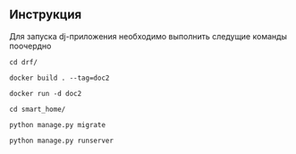 Инструкция
-

Для запуска dj-приложения необходимо выполнить следущие команды поочердно

```base
cd drf/
```

```base
docker build . --tag=doc2
```

```base
docker run -d doc2
```

```base
cd smart_home/
```

```base
python manage.py migrate
```

```base
python manage.py runserver
```
